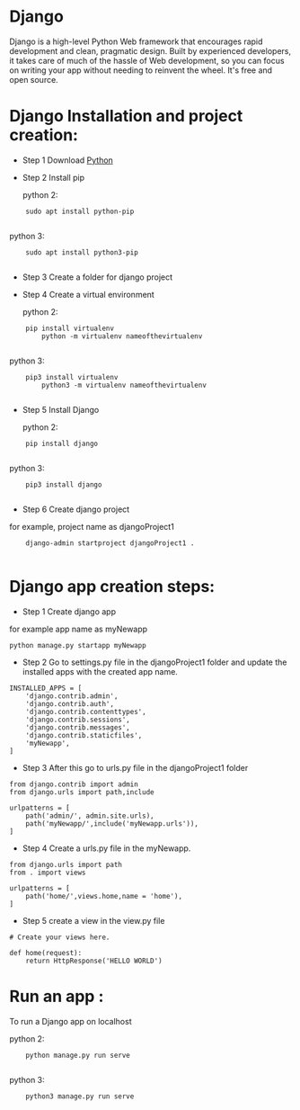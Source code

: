# Django
Django is a high-level Python Web framework that encourages rapid development and clean, pragmatic design. Built by experienced developers, it takes care of much of the hassle of Web development, so you can focus on writing your app without needing to reinvent the wheel. It's free and open source. 

# Django Installation and project creation:

- Step 1 Download [Python](https://www.python.org/downloads/)
- Step 2 Install pip


  python 2:

```
  	sudo apt install python-pip
	
```

  python 3:
```
  	sudo apt install python3-pip
	
```

    
- Step 3  Create a folder for django project
- Step 4  Create a virtual environment

  python 2:

```
  	pip install virtualenv
        python -m virtualenv nameofthevirtualenv
	
```

  python 3:
```
  	pip3 install virtualenv
        python3 -m virtualenv nameofthevirtualenv
	
```

  
- Step 5  Install Django


  python 2:

```
  	pip install django
	
```

  python 3:
```
  	pip3 install django
	
```


- Step 6  Create django project

for example, project name as djangoProject1

```
  	django-admin startproject djangoProject1 .
	
```


# Django app creation steps:
- Step 1  Create django app 

for example app name as myNewapp
```
python manage.py startapp myNewapp
```
- Step 2  Go to settings.py file in the djangoProject1 folder and update the installed apps with the created app name.

```
INSTALLED_APPS = [
    'django.contrib.admin',
    'django.contrib.auth',
    'django.contrib.contenttypes',
    'django.contrib.sessions',
    'django.contrib.messages',
    'django.contrib.staticfiles',
    'myNewapp',
]

```
- Step 3 After this go to urls.py file in the djangoProject1 folder

```
from django.contrib import admin
from django.urls import path,include

urlpatterns = [
    path('admin/', admin.site.urls),
    path('myNewapp/',include('myNewapp.urls')),
]
```
- Step 4 Create a urls.py file in the myNewapp.

```
from django.urls import path
from . import views

urlpatterns = [
    path('home/',views.home,name = 'home'),
]
```

- Step 5 create a view in the view.py file 


```
# Create your views here.

def home(request):
	return HttpResponse('HELLO WORLD')

```


# Run an app :
To run a Django app on localhost

  python 2:

```
  	python manage.py run serve
	
```

   python 3:
```
  	python3 manage.py run serve
	
```
